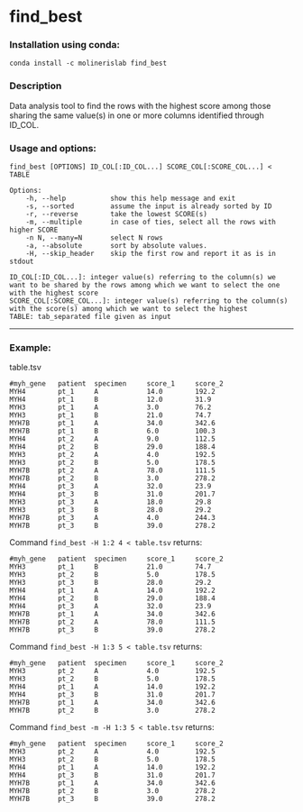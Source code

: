 # find_best

### Installation using conda:
```conda install -c molinerislab find_best```

### Description
Data analysis tool to find the rows with the highest score among those sharing the same value(s) in one or more columns identified through ID_COL.

### Usage and options:
```
find_best [OPTIONS] ID_COL[:ID_COL...] SCORE_COL[:SCORE_COL...] < TABLE

Options:
    -h, --help           show this help message and exit
    -s, --sorted         assume the input is already sorted by ID
    -r, --reverse        take the lowest SCORE(s)
    -m, --multiple       in case of ties, select all the rows with higher SCORE
    -n N, --many=N       select N rows
    -a, --absolute       sort by absolute values.
    -H, --skip_header    skip the first row and report it as is in stdout

ID_COL[:ID_COL...]: integer value(s) referring to the column(s) we want to be shared by the rows among which we want to select the one with the highest score
SCORE_COL[:SCORE_COL...]: integer value(s) referring to the column(s) with the score(s) among which we want to select the highest
TABLE: tab_separated file given as input
```

___________________________

### Example:
table.tsv
```
#myh_gene   patient  specimen     score_1     score_2
MYH4        pt_1     A            14.0        192.2
MYH4        pt_1     B            12.0        31.9
MYH3        pt_1     A            3.0         76.2
MYH3        pt_1     B            21.0        74.7
MYH7B       pt_1     A            34.0        342.6
MYH7B       pt_1     B            6.0         100.3
MYH4        pt_2     A            9.0         112.5
MYH4        pt_2     B            29.0        188.4
MYH3        pt_2     A            4.0         192.5
MYH3        pt_2     B            5.0         178.5
MYH7B       pt_2     A            78.0        111.5
MYH7B       pt_2     B            3.0         278.2
MYH4        pt_3     A            32.0        23.9
MYH4        pt_3     B            31.0        201.7
MYH3        pt_3     A            18.0        29.8
MYH3        pt_3     B            28.0        29.2
MYH7B       pt_3     A            4.0         244.3
MYH7B       pt_3     B            39.0        278.2
```

Command ```find_best -H 1:2 4 < table.tsv``` returns:
```
#myh_gene   patient  specimen     score_1     score_2
MYH3        pt_1     B            21.0        74.7
MYH3        pt_2     B            5.0         178.5
MYH3        pt_3     B            28.0        29.2
MYH4        pt_1     A            14.0        192.2
MYH4        pt_2     B            29.0        188.4
MYH4        pt_3     A            32.0        23.9
MYH7B       pt_1     A            34.0        342.6
MYH7B       pt_2     A            78.0        111.5
MYH7B       pt_3     B            39.0        278.2
```

Command ```find_best -H 1:3 5 < table.tsv``` returns:
```
#myh_gene   patient  specimen     score_1     score_2
MYH3        pt_2     A            4.0         192.5
MYH3        pt_2     B            5.0         178.5
MYH4        pt_1     A            14.0        192.2
MYH4        pt_3     B            31.0        201.7
MYH7B       pt_1     A            34.0        342.6
MYH7B       pt_2     B            3.0         278.2
```

Command ```find_best -m -H 1:3 5 < table.tsv``` returns:
```
#myh_gene   patient  specimen     score_1     score_2
MYH3        pt_2     A            4.0         192.5
MYH3        pt_2     B            5.0         178.5
MYH4        pt_1     A            14.0        192.2
MYH4        pt_3     B            31.0        201.7
MYH7B       pt_1     A            34.0        342.6
MYH7B       pt_2     B            3.0         278.2
MYH7B       pt_3     B            39.0        278.2
```
